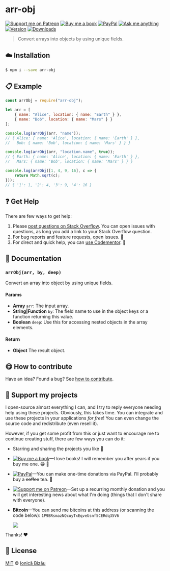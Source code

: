 <!-- Please do not edit this file. Edit the `blah` field in the `package.json` instead. If in doubt, open an issue. -->


# arr-obj

 [![Support me on Patreon][badge_patreon]][patreon] [![Buy me a book][badge_amazon]][amazon] [![PayPal][badge_paypal_donate]][paypal-donations] [![Ask me anything](https://img.shields.io/badge/ask%20me-anything-1abc9c.svg)](https://github.com/IonicaBizau/ama) [![Version](https://img.shields.io/npm/v/arr-obj.svg)](https://www.npmjs.com/package/arr-obj) [![Downloads](https://img.shields.io/npm/dt/arr-obj.svg)](https://www.npmjs.com/package/arr-obj)

> Convert arrays into objects by using unique fields.

## :cloud: Installation

```sh
$ npm i --save arr-obj
```


## :clipboard: Example



```js
const arrObj = require("arr-obj");

let arr = [
    { name: "Alice", location: { name: "Earth" } },
    { name: "Bob", location: { name: "Mars" } }
];

console.log(arrObj(arr, "name"));
// { Alice: { name: 'Alice', location: { name: 'Earth' } },
//   Bob: { name: 'Bob', location: { name: 'Mars' } } }

console.log(arrObj(arr, "location.name", true));
// { Earth: { name: 'Alice', location: { name: 'Earth' } },
//   Mars: { name: 'Bob', location: { name: 'Mars' } } }

console.log(arrObj([1, 4, 9, 16], c => {
    return Math.sqrt(c);
}));
// { '1': 1, '2': 4, '3': 9, '4': 16 }
```



## :question: Get Help

There are few ways to get help:

 1. Please [post questions on Stack Overflow](https://stackoverflow.com/questions/ask). You can open issues with questions, as long you add a link to your Stack Overflow question.
 2. For bug reports and feature requests, open issues. :bug:
 3. For direct and quick help, you can [use Codementor](https://www.codementor.io/johnnyb). :rocket:


## :memo: Documentation


### `arrObj(arr, by, deep)`
Convert an array into object by using unique fields.

#### Params

- **Array** `arr`: The input array.
- **String|Function** `by`: The field name to use in the object keys or a function returning this value.
- **Boolean** `deep`: Use this for accessing nested objects in the array elements.

#### Return
- **Object** The result object.



## :yum: How to contribute
Have an idea? Found a bug? See [how to contribute][contributing].


## :sparkling_heart: Support my projects

I open-source almost everything I can, and I try to reply everyone needing help using these projects. Obviously,
this takes time. You can integrate and use these projects in your applications *for free*! You can even change the source code and redistribute (even resell it).

However, if you get some profit from this or just want to encourage me to continue creating stuff, there are few ways you can do it:

 - Starring and sharing the projects you like :rocket:
 - [![Buy me a book][badge_amazon]][amazon]—I love books! I will remember you after years if you buy me one. :grin: :book:
 - [![PayPal][badge_paypal]][paypal-donations]—You can make one-time donations via PayPal. I'll probably buy a ~~coffee~~ tea. :tea:
 - [![Support me on Patreon][badge_patreon]][patreon]—Set up a recurring monthly donation and you will get interesting news about what I'm doing (things that I don't share with everyone).
 - **Bitcoin**—You can send me bitcoins at this address (or scanning the code below): `1P9BRsmazNQcuyTxEqveUsnf5CERdq35V6`

    ![](https://i.imgur.com/z6OQI95.png)

Thanks! :heart:



## :scroll: License

[MIT][license] © [Ionică Bizău][website]

[badge_patreon]: http://ionicabizau.github.io/badges/patreon.svg
[badge_amazon]: http://ionicabizau.github.io/badges/amazon.svg
[badge_paypal]: http://ionicabizau.github.io/badges/paypal.svg
[badge_paypal_donate]: http://ionicabizau.github.io/badges/paypal_donate.svg
[patreon]: https://www.patreon.com/ionicabizau
[amazon]: http://amzn.eu/hRo9sIZ
[paypal-donations]: https://www.paypal.com/cgi-bin/webscr?cmd=_s-xclick&hosted_button_id=RVXDDLKKLQRJW
[donate-now]: http://i.imgur.com/6cMbHOC.png

[license]: http://showalicense.com/?fullname=Ionic%C4%83%20Biz%C4%83u%20%3Cbizauionica%40gmail.com%3E%20(https%3A%2F%2Fionicabizau.net)&year=2016#license-mit
[website]: https://ionicabizau.net
[contributing]: /CONTRIBUTING.md
[docs]: /DOCUMENTATION.md
